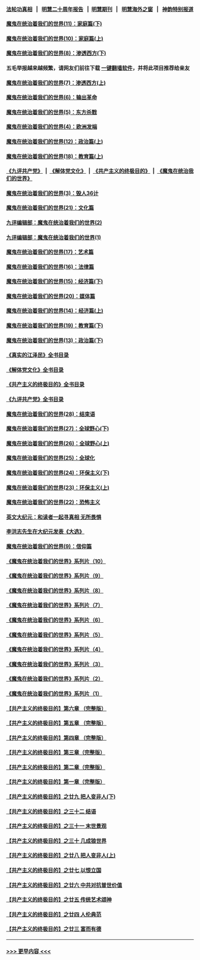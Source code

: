 #### [法轮功真相](https://github.com/gfw-breaker/truth/blob/master/README.md?t=0) &nbsp;&nbsp;|&nbsp;&nbsp; [明慧二十周年报告](https://github.com/gfw-breaker/mh-reports/blob/master/README.md?t=0) &nbsp;&nbsp;|&nbsp;&nbsp;[明慧期刊](https://github.com/gfw-breaker/mh-qikan) &nbsp;&nbsp;|&nbsp;&nbsp; [明慧海外之窗](https://github.com/gfw-breaker/mh-news/blob/master/README.md?t=0) &nbsp;&nbsp;|&nbsp;&nbsp; [神韵特别报道](https://github.com/gfw-breaker/mh-news/blob/master/shenyun.md?t=0)
#### [魔鬼在统治着我们的世界(11)：家庭篇(下)](../pages/nsc422/n10440961.md?t=12161801) 
#### [魔鬼在统治着我们的世界(10)：家庭篇(上)](../pages/nsc422/n10435448.md?t=12161801) 
#### [魔鬼在统治着我们的世界(8)：渗透西方(下)](../pages/nsc422/n10429603.md?t=12161801) 
#### 五毛举报越来越频繁，请网友们前往下载 [一键翻墙软件](https://github.com/gfw-breaker/ssr-accounts)，并将此项目推荐给亲友
#### [魔鬼在统治着我们的世界(7)：渗透西方(上)](../pages/nsc422/n10426013.md?t=12161801) 
#### [魔鬼在统治着我们的世界(6)：输出革命](../pages/nsc422/n10421536.md?t=12161801) 
#### [魔鬼在统治着我们的世界(5)：东方杀戮](../pages/nsc422/n10417707.md?t=12161801) 
#### [魔鬼在统治着我们的世界(4)：欧洲发端](../pages/nsc422/n10414890.md?t=12161801) 
#### [魔鬼在统治着我们的世界(12)：政治篇(上)](../pages/nsc422/n10444576.md?t=12161801) 
#### [魔鬼在统治着我们的世界(18)：教育篇(上)](../pages/nsc422/n10526970.md?t=12161801) 
#### [《九评共产党》](https://github.com/begood0513/9ping.md/blob/master/README.md) &nbsp;|&nbsp; [《解体党文化》](../../../../jtdwh.md/blob/master/README.md)  &nbsp;|&nbsp; [《共产主义的终极目的》](../../../../gczydzjmd.md/blob/master/README.md) &nbsp;|&nbsp; [《魔鬼在统治我们的世界》](../../../../mgztzwmdsj.md/blob/master/README.md) 
#### [魔鬼在统治着我们的世界(3)：毁人36计](../pages/nsc422/n10411583.md?t=12161801) 
#### [魔鬼在统治着我们的世界(21)：文化篇](../pages/nsc422/n10597706.md?t=12161801) 
#### [九评编辑部：魔鬼在统治着我们的世界(2)](../pages/nsc422/n10410036.md?t=12161801) 
#### [九评编辑部：魔鬼在统治着我们的世界(1)](../pages/nsc422/n10406825.md?t=12161801) 
#### [魔鬼在统治着我们的世界(17)：艺术篇](../pages/nsc422/n10499093.md?t=12161801) 
#### [魔鬼在统治着我们的世界(16)：法律篇](../pages/nsc422/n10485969.md?t=12161801) 
#### [魔鬼在统治着我们的世界(15)：经济篇(下)](../pages/nsc422/n10469975.md?t=12161801) 
#### [魔鬼在统治着我们的世界(20)：媒体篇](../pages/nsc422/n10586579.md?t=12161801) 
#### [魔鬼在统治着我们的世界(14)：经济篇(上)](../pages/nsc422/n10457370.md?t=12161801) 
#### [魔鬼在统治着我们的世界(19)：教育篇(下)](../pages/nsc422/n10564808.md?t=12161801) 
#### [魔鬼在统治着我们的世界(13)：政治篇(下)](../pages/nsc422/n10448270.md?t=12161801) 
#### [《真实的江泽民》全书目录](../pages/nsc422/n13721399.md?t=12161801) 
#### [《解体党文化》全书目录](../pages/nsc422/n13721157.md?t=12161801) 
#### [《共产主义的终极目的》全书目录](../pages/nsc422/n13721048.md?t=12161801) 
#### [《九评共产党》全书目录](../pages/nsc422/n13708085.md?t=12161801) 
#### [魔鬼在统治着我们的世界(28)：结束语](../pages/nsc422/n10936246.md?t=12161801) 
#### [魔鬼在统治着我们的世界(27)：全球野心(下)](../pages/nsc422/n10928319.md?t=12161801) 
#### [魔鬼在统治着我们的世界(26)：全球野心(上)](../pages/nsc422/n10900318.md?t=12161801) 
#### [魔鬼在统治着我们的世界(25)：全球化](../pages/nsc422/n10788205.md?t=12161801) 
#### [魔鬼在统治着我们的世界(24)：环保主义(下)](../pages/nsc422/n10695307.md?t=12161801) 
#### [魔鬼在统治着我们的世界(23)：环保主义(上)](../pages/nsc422/n10688613.md?t=12161801) 
#### [魔鬼在统治着我们的世界(22)：恐怖主义](../pages/nsc422/n10614727.md?t=12161801) 
#### [英文大纪元：和读者一起寻真相 无所畏惧](../pages/nsc422/n12542027.md?t=12161801) 
#### [李洪志先生在大纪元发表《大选》](../pages/nsc422/n12534746.md?t=12161801) 
#### [魔鬼在统治着我们的世界(9)：信仰篇](../pages/nsc422/n10432159.md?t=12161801) 
#### [《魔鬼在统治着我们的世界》系列片（10）](../pages/nsc422/n12292670.md?t=12161801) 
#### [《魔鬼在统治着我们的世界》系列片（9）](../pages/nsc422/n12290859.md?t=12161801) 
#### [《魔鬼在统治着我们的世界》系列片（8）](../pages/nsc422/n12287445.md?t=12161801) 
#### [《魔鬼在统治着我们的世界》系列片（7）](../pages/nsc422/n12283425.md?t=12161801) 
#### [《魔鬼在统治着我们的世界》系列片（6）](../pages/nsc422/n12282314.md?t=12161801) 
#### [《魔鬼在统治着我们的世界》系列片（5）](../pages/nsc422/n12281419.md?t=12161801) 
#### [《魔鬼在统治着我们的世界》系列片（4）](../pages/nsc422/n12274024.md?t=12161801) 
#### [《魔鬼在统治着我们的世界》系列片（3）](../pages/nsc422/n12271322.md?t=12161801) 
#### [《魔鬼在统治着我们的世界》系列片（2）](../pages/nsc422/n12269049.md?t=12161801) 
#### [《魔鬼在统治着我们的世界》系列片（1）](../pages/nsc422/n12267575.md?t=12161801) 
#### [【共产主义的终极目的】第六章 （完整版）](../pages/nsc422/n11428913.md?t=12161801) 
#### [【共产主义的终极目的】第五章 （完整版）](../pages/nsc422/n11428912.md?t=12161801) 
#### [【共产主义的终极目的】第四章 （完整版）](../pages/nsc422/n11428907.md?t=12161801) 
#### [【共产主义的终极目的】第三章（完整版）](../pages/nsc422/n11428848.md?t=12161801) 
#### [【共产主义的终极目的】第二章（完整版）](../pages/nsc422/n11428831.md?t=12161801) 
#### [【共产主义的终极目的】第一章（完整版）](../pages/nsc422/n11417651.md?t=12161801) 
#### [【共产主义的终极目的】之廿九 把人变非人(下)](../pages/nsc422/n11344140.md?t=12161801) 
#### [【共产主义的终极目的】之三十二 结语](../pages/nsc422/n11360535.md?t=12161801) 
#### [【共产主义的终极目的】之三十一 末世景观](../pages/nsc422/n11351129.md?t=12161801) 
#### [【共产主义的终极目的】之三十 几成狼世界](../pages/nsc422/n11348280.md?t=12161801) 
#### [【共产主义的终极目的】之廿八 把人变非人(上)](../pages/nsc422/n11340492.md?t=12161801) 
#### [【共产主义的终极目的】之廿七 以恨立国](../pages/nsc422/n11336944.md?t=12161801) 
#### [【共产主义的终极目的】之廿六 中共对抗普世价值](../pages/nsc422/n11324785.md?t=12161801) 
#### [【共产主义的终极目的】之廿五 传统艺术颂神](../pages/nsc422/n11296396.md?t=12161801) 
#### [【共产主义的终极目的】之廿四 人伦典范](../pages/nsc422/n11296397.md?t=12161801) 
#### [【共产主义的终极目的】之廿三 富而有德](../pages/nsc422/n11283598.md?t=12161801) 

----
#### [ >>> 更早内容 <<< ](../indexes/nsc422-earlier.md)
